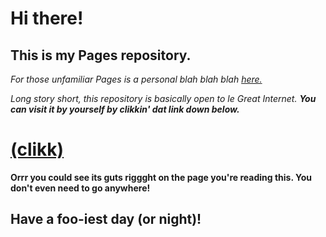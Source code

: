 # Hi there!
## This is my Pages repository.

*For those unfamiliar Pages is a personal blah blah blah [here.](https://pages.github.com/)*

*Long story short, this repository is basically open to le Great Internet.* ***You can visit it by yourself by clikkin' dat link down below.***
# [(clikk)](https://steppedtax.github.io/)

**Orrr you could see its guts riggght on the page you're reading this. You don't even need to go anywhere!**
## Have a foo-iest day (or night)!
